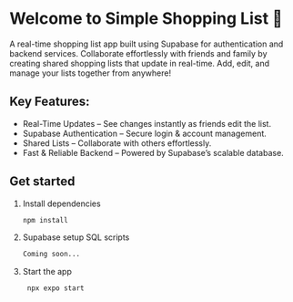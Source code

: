 # Welcome to Simple Shopping List 👋

A real-time shopping list app built using Supabase for authentication and backend services. Collaborate effortlessly with friends and family by creating shared shopping lists that update in real-time. Add, edit, and manage your lists together from anywhere!

## Key Features:
- Real-Time Updates – See changes instantly as friends edit the list.
- Supabase Authentication – Secure login & account management.
- Shared Lists – Collaborate with others effortlessly.
- Fast & Reliable Backend – Powered by Supabase’s scalable database.

## Get started

1. Install dependencies

   ```bash
   npm install
   ```

2. Supabase setup SQL scripts
   ```bash
   Coming soon...
   ```
3. Start the app

   ```bash
    npx expo start
   ```
